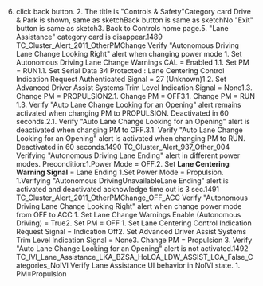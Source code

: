 6. click back button. 2. The title is "Controls & Safety"Category card Drive & Park is shown, same as sketchBack button is same as sketchNo "Exit" button is same as sketch3. Back to Controls home page.5. "Lane Assistance" category card is disappear.1489 TC_Cluster_Alert_2011_OtherPMChange Verify "Autonomous Driving Lane Change Looking Right" alert when changing power mode 1. Set Autonomous Driving Lane Change Warnings CAL = Enabled 1.1. Set PM = RUN1.1. Set Serial Data 34 Protected : Lane Centering Control Indication Request Authenticated Signal = 27 (Unknown)1.2. Set Advanced Driver Assist Systems Trim Level Indication Signal = None1.3. Change PM = PROPULSION2.1. Change PM = OFF3.1. Change PM = RUN 1.3. Verify "Auto Lane Change Looking for an Opening" alert remains activated when changing PM to PROPULSION. Deactivated in 60 seconds.2.1. Verify "Auto Lane Change Looking for an Opening" alert is deactivated when changing PM to OFF.3.1. Verify "Auto Lane Change Looking for an Opening" alert is activated when changing PM to RUN. Deactivated in 60 seconds.1490 TC_Cluster_Alert_937_Other_004 Verifying "Autonomous Driving Lane Ending" alert in different power modes. Precondition:1.Power Mode = OFF.2. Set **Lane Centering Warning Signal** = Lane Ending 1.Set Power Mode = Propulsion. 1.Verifying "Autonomous DrivingUnavailableLane Ending" alert is activated and deactivated acknowledge time out is 3 sec.1491 TC_Cluster_Alert_2011_OtherPMChange_OFF_ACC Verify "Autonomous Driving Lane Change Looking Right" alert when change power mode from OFF to ACC 1. Set Lane Change Warnings Enable (Autonomous Driving) = True2. Set PM = OFF 1. Set Lane Centering Control Indication Request Signal = Indication Off2. Set Advanced Driver Assist Systems Trim Level Indication Signal = None3. Change PM = Propulsion 3. Verify "Auto Lane Change Looking for an Opening" alert is not activated.1492 TC_IVI_Lane_Assistance_LKA_BZSA_HoLCA_LDW_ASSIST_LCA_False_Categories_NoIVI Verify Lane Assistance UI behavior in NoIVI state. 1. PM=Propulsion